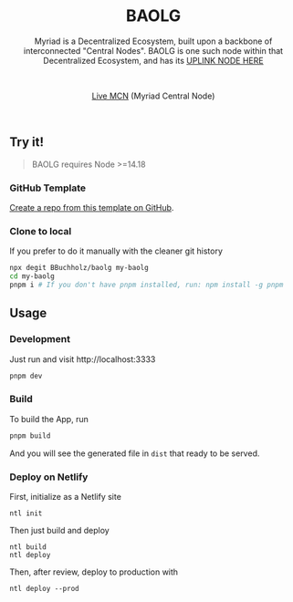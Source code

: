 <h1 align='center'>BAOLG</h1>

<p align='center'>
  Myriad is a Decentralized Ecosystem, built upon a backbone of interconnected "Central Nodes". BAOLG is one such node within that Decentralized Ecosystem, and has its <a href="https://myriad-central.netlify.app">UPLINK NODE HERE</a> 
</p>

<br>

<p align='center'>
<a href="https://baolg.netlify.app/">Live MCN</a> (Myriad Central Node)
</p>

<br>

## Try it!

> BAOLG requires Node >=14.18

### GitHub Template

[Create a repo from this template on GitHub](https://github.com/BBuchholz/baolg/generate).

### Clone to local

If you prefer to do it manually with the cleaner git history

```bash
npx degit BBuchholz/baolg my-baolg
cd my-baolg
pnpm i # If you don't have pnpm installed, run: npm install -g pnpm
```


## Usage

### Development

Just run and visit http://localhost:3333

```bash
pnpm dev
```

### Build

To build the App, run

```bash
pnpm build
```

And you will see the generated file in `dist` that ready to be served.

### Deploy on Netlify

First, initialize as a Netlify site

```
ntl init
```

Then just build and deploy

```
ntl build
ntl deploy
```

Then, after review, deploy to production with

```
ntl deploy --prod
```

